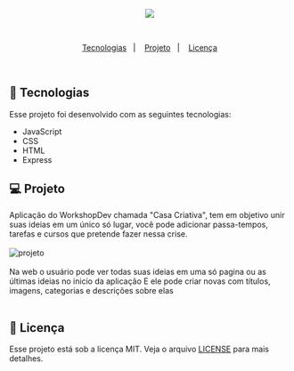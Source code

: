 <p align="center">
  <img src="https://cdn.discordapp.com/attachments/856715876489625621/1002652787584290826/unknown.png"> </img>
</p>
<br>

<p align="center">
  <a href="#rocket-tecnologias">Tecnologias</a>&nbsp;&nbsp;&nbsp;|&nbsp;&nbsp;&nbsp;
  <a href="#-projeto">Projeto</a>&nbsp;&nbsp;&nbsp;|&nbsp;&nbsp;&nbsp;
  <a href="#memo-licença">Licença</a>
</p>

<br>

## :rocket: Tecnologias

Esse projeto foi desenvolvido com as seguintes tecnologias:

- JavaScript
- CSS
- HTML
- Express

## 💻 Projeto

Aplicação do WorkshopDev chamada "Casa Criativa", tem em objetivo unir suas ideias em um único só lugar, você pode adicionar passa-tempos, tarefas e cursos que pretende fazer nessa crise.<br><br>
![projeto](https://cdn.discordapp.com/attachments/856715876489625621/1002652653278482493/unknown.png)
<br><br>
Na web o usuário pode ver todas suas ideias em uma só pagina ou as últimas ideias no inicio da aplicação
E ele pode criar novas com títulos, imagens, categorias e descrições sobre elas
<br><br>

## :memo: Licença

Esse projeto está sob a licença MIT. Veja o arquivo [LICENSE](LICENSE.md) para mais detalhes.
